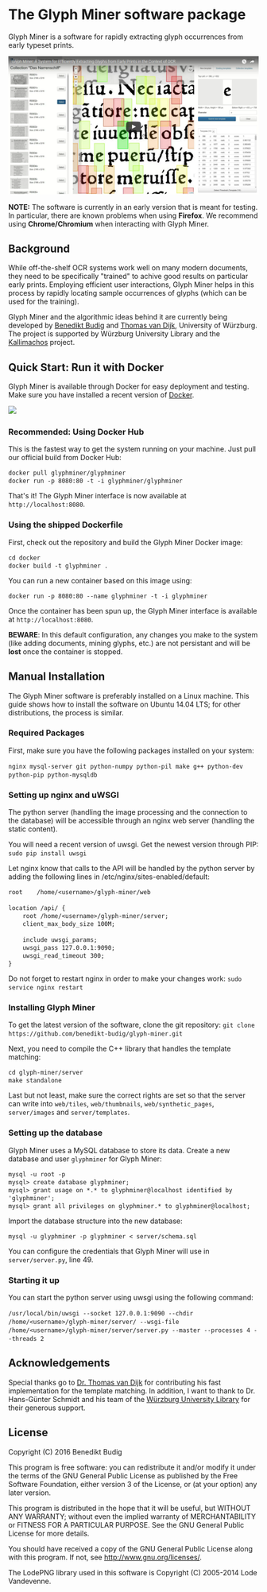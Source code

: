 # The Glyph Miner software package
Glyph Miner is a software for rapidly extracting glyph occurrences from early
typeset prints.

[![Glyph Miner Video](video.png)](https://www.youtube.com/watch?v=T-p_kIdsn6k "Glyph Miner: A System for Efficiently Extracting Glyphs from Early Prints in the Context of OCR")

**NOTE:** The software is currently in an early version that is meant for
testing. In particular, there are known problems when using **Firefox**. We
recommend using **Chrome/Chromium** when interacting with Glyph Miner.

## Background
While off-the-shelf OCR systems work well on many modern documents, they need to be
specifically "trained" to achive good results on particular early prints. Employing
efficient user interactions, Glyph Miner helps in this process by rapidly locating
sample occurrences of glyphs (which can be used for the training).

Glyph Miner and the algorithmic ideas behind it are currently being developed by
[Benedikt Budig](http://www1.informatik.uni-wuerzburg.de/en/staff/budig_benedikt/)
and [Thomas van Dijk](http://www1.informatik.uni-wuerzburg.de/en/staff/dijk_thomas_van/),
University of Würzburg. The project is supported by Würzburg University Library
and the [Kallimachos](http://kallimachos.de/) project.

## Quick Start: Run it with Docker
Glyph Miner is available through Docker for easy deployment and testing. Make sure
you have installed a recent version of [Docker](https://www.docker.com/).

[![](https://images.microbadger.com/badges/image/glyphminer/glyphminer.svg)](https://microbadger.com/images/glyphminer/glyphminer "Get your own image badge on microbadger.com")

### Recommended: Using Docker Hub
This is the fastest way to get the system running on your machine. Just pull our
official build from Docker Hub:

    docker pull glyphminer/glyphminer
    docker run -p 8080:80 -t -i glyphminer/glyphminer

That's it! The Glyph Miner interface is now available at `http://localhost:8080`.

### Using the shipped Dockerfile
First, check out the repository and build the Glyph Miner Docker image:

    cd docker
    docker build -t glyphminer .

You can run a new container based on this image using:

    docker run -p 8080:80 --name glyphminer -t -i glyphminer

Once the container has been spun up, the Glyph Miner interface is available at
`http://localhost:8080`.

**BEWARE**: In this default configuration, any changes
you make to the system (like adding documents, mining glyphs, etc.) are not
persistant and will be **lost** once the container is stopped.

## Manual Installation
The Glyph Miner software is preferably installed on a Linux machine. This guide
shows how to install the software on Ubuntu 14.04 LTS; for other distributions,
the process is similar.

### Required Packages
First, make sure you have the following packages installed on your system:

`nginx mysql-server git python-numpy python-pil make g++ python-dev python-pip python-mysqldb`

### Setting up nginx and uWSGI
The python server (handling the image processing and the connection to the
database) will be accessible through an nginx web server (handling the static
content).

You will need a recent version of uwsgi. Get the newest version through PIP:
`sudo pip install uwsgi`

Let nginx know that calls to the API will be handled by the python server by
adding the following lines in /etc/nginx/sites-enabled/default:

    root    /home/<username>/glyph-miner/web

    location /api/ {
        root /home/<username>/glyph-miner/server;
        client_max_body_size 100M;

        include uwsgi_params;
        uwsgi_pass 127.0.0.1:9090;
        uwsgi_read_timeout 300;
    }

Do not forget to restart nginx in order to make your changes work:
`sudo service nginx restart`

### Installing Glyph Miner
To get the latest version of the software, clone the git repository:
`git clone https://github.com/benedikt-budig/glyph-miner.git`

Next, you need to compile the C++ library that handles the template matching:

    cd glyph-miner/server
    make standalone

Last but not least, make sure the correct rights are set so that the server can
write into `web/tiles`, `web/thumbnails`, `web/synthetic_pages`, `server/images`
and `server/templates`.

### Setting up the database
Glyph Miner uses a MySQL database to store its data. Create a new database and
user `glyphminer` for Glyph Miner:

    mysql -u root -p
    mysql> create database glyphminer;
    mysql> grant usage on *.* to glyphminer@localhost identified by 'glyphminer';
    mysql> grant all privileges on glyphminer.* to glyphminer@localhost;

Import the database structure into the new database:

    mysql -u glyphminer -p glyphminer < server/schema.sql

You can configure the credentials that Glyph Miner will use in `server/server.py`,
line 49.

### Starting it up
You can start the python server using uwsgi using the following command:

`/usr/local/bin/uwsgi --socket 127.0.0.1:9090 --chdir /home/<username>/glyph-miner/server/ --wsgi-file /home/<username>/glyph-miner/server/server.py --master --processes 4 --threads 2`

## Acknowledgements
Special thanks go to [Dr. Thomas van Dijk](http://www1.informatik.uni-wuerzburg.de/en/staff/dijk_thomas_van/)
for contributing his fast implementation for the template matching. In addition,
I want to thank to Dr. Hans-Günter Schmidt and his team of the
[Würzburg University Library](http://www.bibliothek.uni-wuerzburg.de/en/ub_infos/contact/departments/digitization_centre/)
 for their generous support.

## License
Copyright (C) 2016 Benedikt Budig

This program is free software: you can redistribute it and/or modify
it under the terms of the GNU General Public License as published by
the Free Software Foundation, either version 3 of the License, or
(at your option) any later version.

This program is distributed in the hope that it will be useful,
but WITHOUT ANY WARRANTY; without even the implied warranty of
MERCHANTABILITY or FITNESS FOR A PARTICULAR PURPOSE.  See the
GNU General Public License for more details.

You should have received a copy of the GNU General Public License
along with this program.  If not, see <http://www.gnu.org/licenses/>.

The LodePNG library used in this software is Copyright (C) 2005-2014 Lode
Vandevenne.
